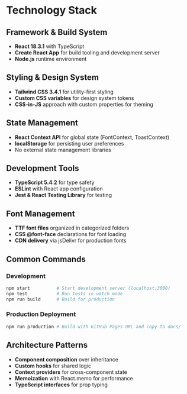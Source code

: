 # Technology Stack

## Framework & Build System
- **React 18.3.1** with TypeScript
- **Create React App** for build tooling and development server
- **Node.js** runtime environment

## Styling & Design System
- **Tailwind CSS 3.4.1** for utility-first styling
- **Custom CSS variables** for design system tokens
- **CSS-in-JS** approach with custom properties for theming

## State Management
- **React Context API** for global state (FontContext, ToastContext)
- **localStorage** for persisting user preferences
- No external state management libraries

## Development Tools
- **TypeScript 5.4.2** for type safety
- **ESLint** with React app configuration
- **Jest & React Testing Library** for testing

## Font Management
- **TTF font files** organized in categorized folders
- **CSS @font-face** declarations for font loading
- **CDN delivery** via jsDelivr for production fonts

## Common Commands

### Development
```bash
npm start          # Start development server (localhost:3000)
npm test           # Run tests in watch mode
npm run build      # Build for production
```

### Production Deployment
```bash
npm run production # Build with GitHub Pages URL and copy to docs/
```

## Architecture Patterns
- **Component composition** over inheritance
- **Custom hooks** for shared logic
- **Context providers** for cross-component state
- **Memoization** with React.memo for performance
- **TypeScript interfaces** for prop typing